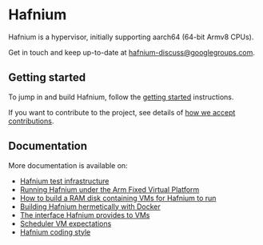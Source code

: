 # Hafnium

Hafnium is a hypervisor, initially supporting aarch64 (64-bit Armv8 CPUs).

Get in touch and keep up-to-date at
[hafnium-discuss@googlegroups.com](https://groups.google.com/forum/#!forum/hafnium-discuss).

## Getting started

To jump in and build Hafnium, follow the
[getting started](docs/GettingStarted.md) instructions.

If you want to contribute to the project, see details of
[how we accept contributions](CONTRIBUTING.md).

## Documentation

More documentation is available on:

*   [Hafnium test infrastructure](docs/Testing.md)
*   [Running Hafnium under the Arm Fixed Virtual Platform](docs/FVP.md)
*   [How to build a RAM disk containing VMs for Hafnium to run](docs/HafniumRamDisk.md)
*   [Building Hafnium hermetically with Docker](docs/HermeticBuild.md)
*   [The interface Hafnium provides to VMs](docs/VmInterface.md)
*   [Scheduler VM expectations](docs/SchedulerExpectations.md)
*   [Hafnium coding style](docs/StyleGuide.md)

